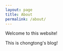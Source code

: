 ```yaml
---
layout: page
title: About
permalink: /about/
---
```


Welcome to this website!

This is chongtong's blog!